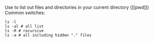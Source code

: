 Use to list out files and directories in your current directory ([[pwd]])
Common switches:
```shell
ls -l
ls -al # all list 
ls -R # recursive
ls -a # all including hidden "." files
```